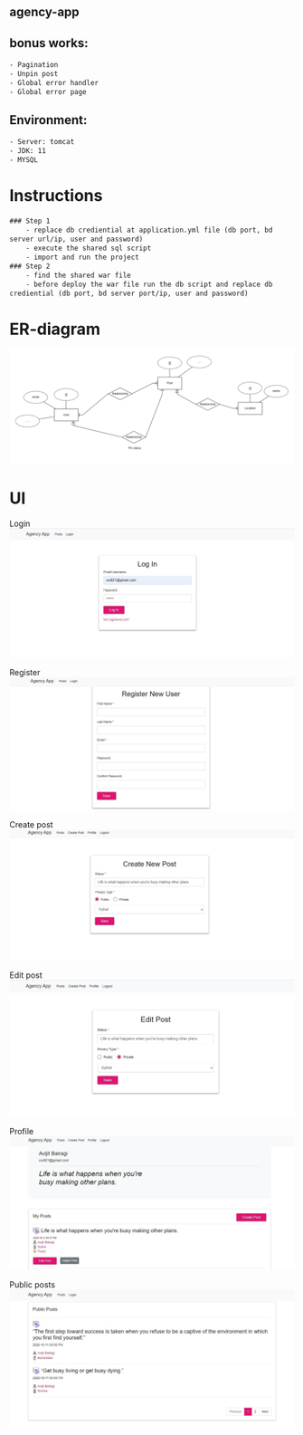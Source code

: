 ## agency-app

## bonus works: 
    - Pagination
    - Unpin post
    - Global error handler
    - Global error page
    
## Environment: 
    - Server: tomcat 
    - JDK: 11
    - MYSQL

# Instructions
    ### Step 1
        - replace db crediential at application.yml file (db port, bd server url/ip, user and password)
        - execute the shared sql script
        - import and run the project
    ### Step 2
        - find the shared war file
        - before deploy the war file run the db script and replace db crediential (db port, bd server port/ip, user and password)

# ER-diagram

 ![ER-Diagram](er-diagram.png)
 
 # UI

 Login
 ![Login](img-ui/login.jpg)
 
 Register
 ![Registration](img-ui/register.jpg)
  
  Create post
 ![Create Post](img-ui/create-post.jpg)
 
 Edit post
 ![Edit Post](img-ui/edit-post.jpg)
  
  Profile
 ![Profile](img-ui/profile.jpg)
 
 Public posts
 ![Public posts](img-ui/public-posts.jpg)

